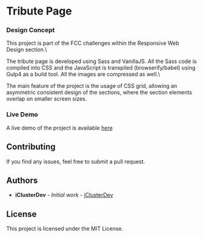 # Tribute Page

### Design Concept

This project is part of the FCC challenges within the Responsive Web Design section.\

The tribute page is developed using Sass and VanillaJS. All the Sass code is compiled into CSS and the JavaScript is transpiled (browserify/babel) using Gulp4 as a build tool. All the images are compressed as well.\

The main feature of the project is the usage of CSS grid, allowing an asymmetric consistent design of the sections, where the section elements overlap on smaller screen sizes.

### Live Demo

A live demo of the project is available [here]()

## Contributing

If you find any issues, feel free to submit a pull request.

## Authors

- **iClusterDev** - _Initial work_ - [iClusterDev](https://github.com/iClusterDev)

## License

This project is licensed under the MIT License.
